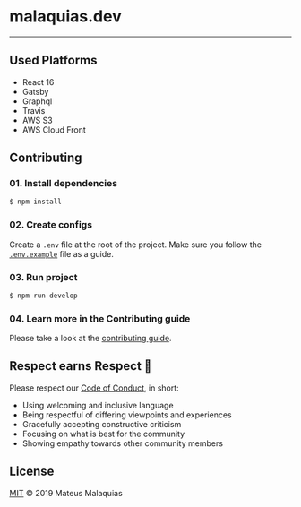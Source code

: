 # malaquias.dev

---

## Used Platforms

- React 16
- Gatsby
- Graphql
- Travis
- AWS S3
- AWS Cloud Front

## Contributing

### 01. Install dependencies

```sh
$ npm install
```

### 02. Create configs

Create a `.env` file at the root of the project. Make sure you follow the [`.env.example`](.env.example) file as a guide.

### 03. Run project

```sh
$ npm run develop
```

### 04. Learn more in the Contributing guide

Please take a look at the [contributing guide](.github/contributing.md).

## Respect earns Respect 👏

Please respect our [Code of Conduct](.github/code-of-conduct.md), in short:

- Using welcoming and inclusive language
- Being respectful of differing viewpoints and experiences
- Gracefully accepting constructive criticism
- Focusing on what is best for the community
- Showing empathy towards other community members

## License

[MIT](license) © 2019 Mateus Malaquias